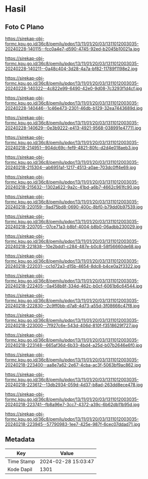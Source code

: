 # Hasil

## Foto C Plano

https://sirekap-obj-formc.kpu.go.id/36c8/pemilu/pdpr/13/11/01/20/03/1311012003035-20240228-140115--fcc0a4e7-d590-4745-92ed-b2045b10021a.jpg

https://sirekap-obj-formc.kpu.go.id/36c8/pemilu/pdpr/13/11/01/20/03/1311012003035-20240228-140211--0a48c404-3d28-4a7a-bf82-11789f1198e2.jpg

https://sirekap-obj-formc.kpu.go.id/36c8/pemilu/pdpr/13/11/01/20/03/1311012003035-20240228-140322--4c822e99-6490-42e0-9d08-7c3293f1d4cf.jpg

https://sirekap-obj-formc.kpu.go.id/36c8/pemilu/pdpr/13/11/01/20/03/1311012003035-20240228-140446--1c46e473-2301-46db-b129-32ea7443689d.jpg

https://sirekap-obj-formc.kpu.go.id/36c8/pemilu/pdpr/13/11/01/20/03/1311012003035-20240228-140629--0e3b9222-e413-4921-9568-038991e47711.jpg

https://sirekap-obj-formc.kpu.go.id/36c8/pemilu/pdpr/13/11/01/20/03/1311012003035-20240218-214951--904dc69c-fef9-4821-80fc-d2d4e018aeb3.jpg

https://sirekap-obj-formc.kpu.go.id/36c8/pemilu/pdpr/13/11/01/20/03/1311012003035-20240218-215304--ab6951a1-1217-4513-a0ae-703dc0ff4e69.jpg

https://sirekap-obj-formc.kpu.go.id/36c8/pemilu/pdpr/13/11/01/20/03/1311012003035-20240218-215632--1302a622-9a2c-41bd-a6b7-4662c961fc90.jpg

https://sirekap-obj-formc.kpu.go.id/36c8/pemilu/pdpr/13/11/01/20/03/1311012003035-20240218-220159--9ad75bd8-0690-400c-8bf0-b79dd0b97539.jpg

https://sirekap-obj-formc.kpu.go.id/36c8/pemilu/pdpr/13/11/01/20/03/1311012003035-20240218-220705--07ce71a3-b8bf-4004-b8b0-06adbb230029.jpg

https://sirekap-obj-formc.kpu.go.id/36c8/pemilu/pdpr/13/11/01/20/03/1311012003035-20240218-221838--10e2bdd1-c284-487e-b0c8-58f56660de68.jpg

https://sirekap-obj-formc.kpu.go.id/36c8/pemilu/pdpr/13/11/01/20/03/1311012003035-20240218-222031--cc1d72a3-d15b-4654-8dc8-b4ce0a2f3322.jpg

https://sirekap-obj-formc.kpu.go.id/36c8/pemilu/pdpr/13/11/01/20/03/1311012003035-20240218-222405--0a458b8f-334d-462c-b0cf-6061b6c64544.jpg

https://sirekap-obj-formc.kpu.go.id/36c8/pemilu/pdpr/13/11/01/20/03/1311012003035-20240218-222830--2c9ff0bb-d7a8-4d73-a55d-3f08666c47f8.jpg

https://sirekap-obj-formc.kpu.go.id/36c8/pemilu/pdpr/13/11/01/20/03/1311012003035-20240218-223000--7f927c6e-543d-406d-810f-f3518629f727.jpg

https://sirekap-obj-formc.kpu.go.id/36c8/pemilu/pdpr/13/11/01/20/03/1311012003035-20240218-223148--665af36d-6b33-4bd4-a25d-b07b2646e6f0.jpg

https://sirekap-obj-formc.kpu.go.id/36c8/pemilu/pdpr/13/11/01/20/03/1311012003035-20240218-223400--aa8e7a62-2e67-4cba-ac3f-5063bf9ac862.jpg

https://sirekap-obj-formc.kpu.go.id/36c8/pemilu/pdpr/13/11/01/20/03/1311012003035-20240218-223612--13db2934-059d-4d37-b8ad-263dd8ece478.jpg

https://sirekap-obj-formc.kpu.go.id/36c8/pemilu/pdpr/13/11/01/20/03/1311012003035-20240218-223741--fb8a96e7-3cc7-4372-a39c-6b62db11b95d.jpg

https://sirekap-obj-formc.kpu.go.id/36c8/pemilu/pdpr/13/11/01/20/03/1311012003035-20240218-223945--57790983-1ee7-425e-987f-6cec07ddad71.jpg


## Metadata

| Key        | Value               |
| ---------- | ------------------- |
| Time Stamp | 2024-02-28 15:03:47 |
| Kode Dapil | 1301                |



